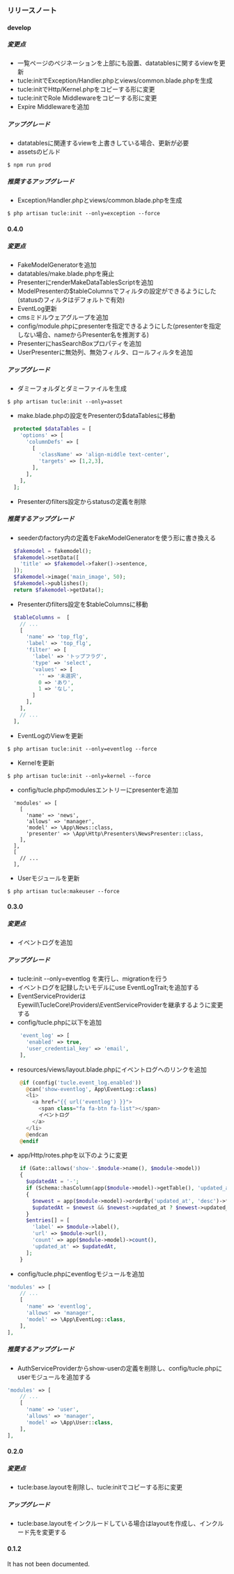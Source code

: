 ### リリースノート

#### develop

##### 変更点

- 一覧ページのペジネーションを上部にも設置、datatablesに関するviewを更新
- tucle:initでException/Handler.phpとviews/common.blade.phpを生成
- tucle:initでHttp/Kernel.phpをコピーする形に変更
- tucle:initでRole Middlewareをコピーする形に変更
- Expire Middlewareを追加

##### アップグレード

- datatablesに関連するviewを上書きしている場合、更新が必要
- assetsのビルド
~~~
$ npm run prod
~~~


##### 推奨するアップグレード

- Exception/Handler.phpとviews/common.blade.phpを生成
~~~
$ php artisan tucle:init --only=exception --force
~~~

#### 0.4.0

##### 変更点

- FakeModelGeneratorを追加
- datatables/make.blade.phpを廃止
- PresenterにrenderMakeDataTablesScriptを追加
- ModelPresenterの$tableColumnsでフィルタの設定ができるようにした(statusのフィルタはデフォルトで有効)
- EventLog更新
- cmsミドルウェアグループを追加
- config/module.phpにpresenterを指定できるようにした(presenterを指定しない場合、nameからPresenter名を推測する)
- PresenterにhasSearchBoxプロパティを追加
- UserPresenterに無効列、無効フィルタ、ロールフィルタを追加

##### アップグレード

- ダミーフォルダとダミーファイルを生成
~~~
$ php artisan tucle:init --only=asset
~~~

- make.blade.phpの設定をPresenterの$dataTablesに移動
~~~php
  protected $dataTables = [
    'options' => [
      'columnDefs' => [
        [
          'className' => 'align-middle text-center',
          'targets' => [1,2,3],
        ],
      ],
    ],
  ];
~~~

- Presenterのfilters設定からstatusの定義を削除

##### 推奨するアップグレード

- seederのfactory内の定義をFakeModelGeneratorを使う形に書き換える
~~~php
  $fakemodel = fakemodel();
  $fakemodel->setData([
    'title' => $fakemodel->faker()->sentence,
  ]);
  $fakemodel->image('main_image', 50);
  $fakemodel->publishes();
  return $fakemodel->getData();
~~~

- Presenterのfilters設定を$tableColumnsに移動
~~~php
  $tableColumns =  [
    // ...
    [
      'name' => 'top_flg',
      'label' => 'top_flg',
      'filter' => [
        'label' => 'トップフラグ',
        'type' => 'select',
        'values' => [
          '' => '未選択',
          0 => 'あり',
          1 => 'なし',
        ]
      ],
    ],
    // ...
  ],
~~~

- EventLogのViewを更新
~~~
$ php artisan tucle:init --only=eventlog --force
~~~

- Kernelを更新
~~~
$ php artisan tucle:init --only=kernel --force
~~~

- config/tucle.phpのmodulesエントリーにpresenterを追加
~~~
  'modules' => [
    [
      'name' => 'news',
      'allows' => 'manager',
      'model' => \App\News::class,
      'presenter' => \App\Http\Presenters\NewsPresenter::class,
    ],
  ],
  [
    // ...
  ],
~~~

- Userモジュールを更新
~~~
$ php artisan tucle:makeuser --force
~~~

#### 0.3.0

##### 変更点

- イベントログを追加

##### アップグレード

- tucle:init --only=eventlog を実行し、migrationを行う
- イベントログを記録したいモデルにuse EventLogTrait;を追加する
- EventServiceProviderはEyewill\TucleCore\Providers\EventServiceProviderを継承するように変更する
- config/tucle.phpに以下を追加
~~~php
    'event_log' => [
      'enabled' => true,
      'user_credential_key' => 'email',
    ],
~~~
- resources/views/layout.blade.phpにイベントログへのリンクを追加
~~~php
    @if (config('tucle.event_log.enabled'))
      @can('show-eventlog', App\EventLog::class)
      <li>
        <a href="{{ url('eventlog') }}">
          <span class="fa fa-btn fa-list"></span>
          イベントログ
        </a>
      </li>
      @endcan
    @endif
~~~
- app/Http/rotes.phpを以下のように変更
~~~php
    if (Gate::allows('show-'.$module->name(), $module->model))
    {
      $updatedAt = '-';
      if (Schema::hasColumn(app($module->model)->getTable(), 'updated_at'))
      {
        $newest = app($module->model)->orderBy('updated_at', 'desc')->first();
        $updatedAt = $newest && $newest->updated_at ? $newest->updated_at->format('Y/m/d H:i') : '-';
      }
      $entries[] = [
        'label' => $module->label(),
        'url' => $module->url(),
        'count' => app($module->model)->count(),
        'updated_at' => $updatedAt,
      ];
    }
~~~
- config/tucle.phpにeventlogモジュールを追加
~~~php
'modules' => [
    // ...
    [
      'name' => 'eventlog',
      'allows' => 'manager',
      'model' => \App\EventLog::class,
    ],
],
~~~

##### 推奨するアップグレード

- AuthServiceProviderからshow-userの定義を削除し、config/tucle.phpにuserモジュールを追加する
~~~php
'modules' => [
    // ...
    [
      'name' => 'user',
      'allows' => 'manager',
      'model' => \App\User::class,
    ],
],
~~~

#### 0.2.0

##### 変更点

- tucle:base.layoutを削除し、tucle:initでコピーする形に変更

##### アップグレード

- tucle:base.layoutをインクルードしている場合はlayoutを作成し、インクルード先を変更する

#### 0.1.2

It has not been documented.
